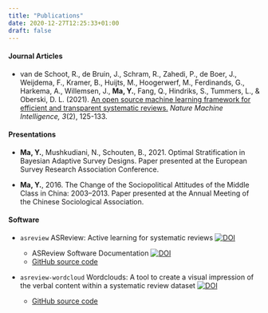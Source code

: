 ```yaml
---
title: "Publications"
date: 2020-12-27T12:25:33+01:00
draft: false
---
```


#### Journal Articles

- van de Schoot, R., de Bruin, J., Schram, R., Zahedi, P., de Boer, J., Weijdema, F., Kramer, B., Huijts, M., Hoogerwerf, M., Ferdinands, G., Harkema, A., Willemsen, J., **Ma, Y.**, Fang, Q., Hindriks, S., Tummers, L., & Oberski, D. L. (2021). [An open source machine learning framework for efficient and transparent systematic reviews.](https://doi.org/10.1038/s42256-020-00287-7) _Nature Machine Intelligence, 3_(2), 125-133.


#### Presentations

- **Ma, Y.**, Mushkudiani, N., Schouten, B., 2021. Optimal Stratification in Bayesian Adaptive Survey Designs. Paper presented at the European Survey Research Association Conference.

- **Ma, Y.**, 2016. The Change of the Sociopolitical Attitudes of the Middle Class in China: 2003–2013. Paper presented at the Annual Meeting of the Chinese Sociological Association.


#### Software

- `asreview` ASReview: Active learning for systematic reviews [![DOI](https://zenodo.org/badge/DOI/10.5281/zenodo.3345592.svg)](https://doi.org/10.5281/zenodo.3345592)

    - ASReview Software Documentation [![DOI](https://zenodo.org/badge/DOI/10.5281/zenodo.4287119.svg)](https://doi.org/10.5281/zenodo.4287119)
    - [GitHub source code](https://github.com/asreview/asreview)

- `asreview-wordcloud` Wordclouds: A tool to create a visual impression of the verbal content within a systematic review dataset [![DOI](https://zenodo.org/badge/DOI/10.5281/zenodo.4672241.svg)](https://doi.org/10.5281/zenodo.4672241)

    - [GitHub source code](https://github.com/asreview/asreview-wordcloud)
